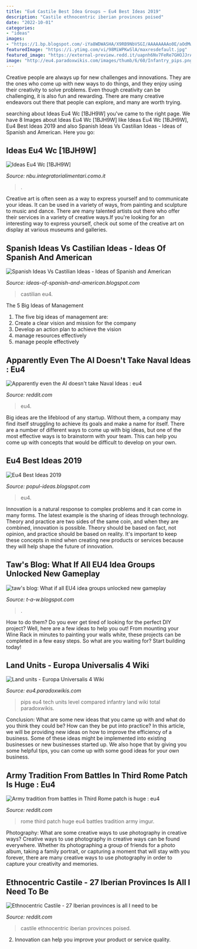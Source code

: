 ```yaml
---
title: "Eu4 Castile Best Idea Groups ~ Eu4 Best Ideas 2019"
description: "Castile ethnocentric iberian provinces poised"
date: "2022-10-01"
categories:
- "ideas"
images:
- "https://1.bp.blogspot.com/-iYa8WDWASHA/X9RB9NbVSGI/AAAAAAAAo0E/aOdMwBqKmBAXAlCftqNIwKPHuTQAilumQCLcBGAsYHQ/w1200-h630-p-k-no-nu/charles__smart_boy_by_exoimperator_from_flickr_cc-sa.jpg"
featuredImage: "https://i.ytimg.com/vi/98MiWPKwSlA/maxresdefault.jpg"
featured_image: "https://external-preview.redd.it/uapnh6Nv7FeRe7GHOJJrAvoMHpVEtHWQaPy1j9TH6JU.png?auto=webp&amp;s=13a5adb405b4b99ed38f37920659f847cccbb3f8"
image: "http://eu4.paradoxwikis.com/images/thumb/6/60/Infantry_pips.png/500px-Infantry_pips.png"
---
```



Creative people are always up for new challenges and innovations. They are the ones who come up with new ways to do things, and they enjoy using their creativity to solve problems. Even though creativity can be challenging, it is also fun and rewarding. There are many creative endeavors out there that people can explore, and many are worth trying.

	

		
searching about Ideas Eu4 Wc [1BJH9W] you've came to the right page. We have 8 Images about Ideas Eu4 Wc [1BJH9W] like Ideas Eu4 Wc [1BJH9W], Eu4 Best Ideas 2019 and also Spanish Ideas Vs Castilian Ideas - Ideas of Spanish and American. Here you go:
		
    
## Ideas Eu4 Wc [1BJH9W]

<img loading=lazy src="https://nbu.integratorialimentari.como.it/image.php?src=https://picsum.photos/600/500" onerror="this.onerror=null;this.src='https://tse3.mm.bing.net/th?id=OIP.HlLl-CYa8RhD-ZIhA_lrhwHaGL&amp;pid=15.1';" alt="Ideas Eu4 Wc [1BJH9W]">

_Source: nbu.integratorialimentari.como.it_

>. 

	

Creative art is often seen as a way to express yourself and to communicate your ideas. It can be used in a variety of ways, from painting and sculpture to music and dance. There are many talented artists out there who offer their services in a variety of creative ways.If you're looking for an interesting way to express yourself, check out some of the creative art on display at various museums and galleries.

    
## Spanish Ideas Vs Castilian Ideas - Ideas Of Spanish And American

<img loading=lazy src="https://i.ytimg.com/vi/vKdyEnOCgHs/hqdefault.jpg" onerror="this.onerror=null;this.src='https://tse1.mm.bing.net/th?id=OIP.pAWFJ4rVAU4IYZgVu5ickQHaFj&amp;pid=15.1';" alt="Spanish Ideas Vs Castilian Ideas - Ideas of Spanish and American">

_Source: ideas-of-spanish-and-american.blogspot.com_

>castilian eu4. 

	

The 5 Big Ideas of Management
1. The five big ideas of management are: 
1. Create a clear vision and mission for the company 
2. Develop an action plan to achieve the vision 
3. manage resources effectively 
4. manage people effectively 

    
## Apparently Even The AI Doesn&#039;t Take Naval Ideas : Eu4

<img loading=lazy src="https://preview.redd.it/z2d5vrgj20q31.jpg?auto=webp&amp;s=63d36873aad7cc1972d61223656f819684bd92a0" onerror="this.onerror=null;this.src='https://tse2.mm.bing.net/th?id=OIP.A8K8CM-0Q8ujpeAx-6DwaAHaEK&amp;pid=15.1';" alt="Apparently even the AI doesn&#039;t take Naval Ideas : eu4">

_Source: reddit.com_

>eu4. 

	

Big ideas are the lifeblood of any startup. Without them, a company may find itself struggling to achieve its goals and make a name for itself. There are a number of different ways to come up with big ideas, but one of the most effective ways is to brainstorm with your team. This can help you come up with concepts that would be difficult to develop on your own.

    
## Eu4 Best Ideas 2019

<img loading=lazy src="https://i.ytimg.com/vi/98MiWPKwSlA/maxresdefault.jpg" onerror="this.onerror=null;this.src='https://tse4.mm.bing.net/th?id=OIP.qz3LGJfKRzOv23YjKoOBZAHaEK&amp;pid=15.1';" alt="Eu4 Best Ideas 2019">

_Source: popul-ideas.blogspot.com_

>eu4. 

	

Innovation is a natural response to complex problems and it can come in many forms. The latest example is the sharing of ideas through technology. Theory and practice are two sides of the same coin, and when they are combined, innovation is possible. Theory should be based on fact, not opinion, and practice should be based on reality. It's important to keep these concepts in mind when creating new products or services because they will help shape the future of innovation.

    
## Taw&#039;s Blog: What If All EU4 Idea Groups Unlocked New Gameplay

<img loading=lazy src="https://1.bp.blogspot.com/-iYa8WDWASHA/X9RB9NbVSGI/AAAAAAAAo0E/aOdMwBqKmBAXAlCftqNIwKPHuTQAilumQCLcBGAsYHQ/w1200-h630-p-k-no-nu/charles__smart_boy_by_exoimperator_from_flickr_cc-sa.jpg" onerror="this.onerror=null;this.src='https://tse3.mm.bing.net/th?id=OIP.QCm8aQ2OmsU_gmbN7BbqVgHaD4&amp;pid=15.1';" alt="taw&#039;s blog: What if all EU4 idea groups unlocked new gameplay">

_Source: t-a-w.blogspot.com_

>. 

	

How to do them?
Do you ever get tired of looking for the perfect DIY project? Well, here are a few ideas to help you out! From mounting your Wine Rack in minutes to painting your walls white, these projects can be completed in a few easy steps. So what are you waiting for? Start building today!

    
## Land Units - Europa Universalis 4 Wiki

<img loading=lazy src="http://eu4.paradoxwikis.com/images/thumb/6/60/Infantry_pips.png/500px-Infantry_pips.png" onerror="this.onerror=null;this.src='https://tse1.mm.bing.net/th?id=OIP.kagr1GIZrUrBlsFhBXl7nwHaFB&amp;pid=15.1';" alt="Land units - Europa Universalis 4 Wiki">

_Source: eu4.paradoxwikis.com_

>pips eu4 tech units level compared infantry land wiki total paradoxwikis. 

	

Conclusion: What are some new ideas that you came up with and what do you think they could be? How can they be put into practice?
In this article, we will be providing new ideas on how to improve the efficiency of a business. Some of these ideas might be implemented into existing businesses or new businesses started up. We also hope that by giving you some helpful tips, you can come up with some good ideas for your own business.

    
## Army Tradition From Battles In Third Rome Patch Is Huge : Eu4

<img loading=lazy src="https://external-preview.redd.it/uapnh6Nv7FeRe7GHOJJrAvoMHpVEtHWQaPy1j9TH6JU.png?auto=webp&amp;s=13a5adb405b4b99ed38f37920659f847cccbb3f8" onerror="this.onerror=null;this.src='https://tse4.mm.bing.net/th?id=OIP.yyfL-zOrdW-mYtb4MKoBRAHaDK&amp;pid=15.1';" alt="Army tradition from battles in Third Rome patch is huge : eu4">

_Source: reddit.com_

>rome third patch huge eu4 battles tradition army imgur. 

	

Photography: What are some creative ways to use photography in creative ways?
Creative ways to use photography in creative ways can be found everywhere. Whether its photographing a group of friends for a photo album, taking a family portrait, or capturing a moment that will stay with you forever, there are many creative ways to use photography in order to capture your creativity and memories.

    
## Ethnocentric Castile - 27 Iberian Provinces Is All I Need To Be

<img loading=lazy src="https://i.imgur.com/sJwps5H.jpg" onerror="this.onerror=null;this.src='https://tse2.mm.bing.net/th?id=OIP.Ien3hvCJkHtzlotUTjPmnwHaEo&amp;pid=15.1';" alt="Ethnocentric Castile - 27 Iberian provinces is all I need to be">

_Source: reddit.com_

>castile ethnocentric iberian provinces poised. 

	

2. Innovation can help you improve your product or service quality.

